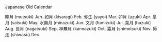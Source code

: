 Japanese Old Calendar

睦月 (mutsuki) Jan.
如月 (kisaragi) Feb.
弥生 (yayoi) Mar.
卯月 (uzuki) Apr.
皐月 (satsuki) May.
水無月 (minazuki) Jun.
文月 (fumizuki) Jul.
葉月 (hazuki) Aug.
長月 (nagatsuki) Sep.
神無月 (kannazuki) Oct.
霜月 (shimotsuki) Nov.
師走 (shiwasu) Dec.

